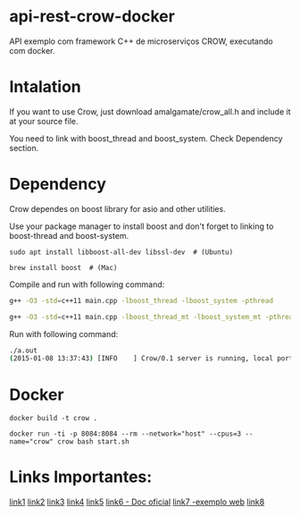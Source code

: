# api-rest-crow-docker
API exemplo com framework C++ de microserviços CROW, executando com docker.

# Intalation
If you want to use Crow, just download amalgamate/crow_all.h and include it at your source file.

You need to link with boost_thread and boost_system. Check Dependency section.

# Dependency
Crow dependes on boost library for asio and other utilities.

Use your package manager to install boost and don't forget to linking to boost-thread and boost-system.

`sudo apt install libboost-all-dev libssl-dev  # (Ubuntu)`

`brew install boost  # (Mac)`

Compile and run with following command:

```sh
g++ -O3 -std=c++11 main.cpp -lboost_thread -lboost_system -pthread

g++ -O3 -std=c++11 main.cpp -lboost_thread_mt -lboost_system_mt -pthread # if linker cannot find boost_system, try this
```

Run with following command:

```sh
./a.out
(2015-01-08 13:37:43) [INFO    ] Crow/0.1 server is running, local port 8080
```


# Docker
```
docker build -t crow .

docker run -ti -p 8084:8084 --rm --network="host" --cpus=3 --name="crow" crow bash start.sh

```

# Links Importantes:

[link1](https://dev.mysql.com/doc/connector-cpp/1.1/en/connector-cpp-examples-prepared-statements.html)
[link2](https://www.codesynthesis.com/products/odb/)
[link3](https://dev.mysql.com/doc/connector-cpp/1.1/en/connector-cpp-tutorials-background.html)
[link4](https://dev.mysql.com/doc/connector-cpp/1.1/en/connector-cpp-examples-complete-example-2.html)
[link5](https://dev.mysql.com/doc/connector-cpp/8.0/en/connector-cpp-apps-make.html)
[link6 - Doc oficial](https://github.com/ipkn/crow)
[link7 -exemplo web](https://github.com/ipkn/crow/wiki/Quickstart)
[link8](https://devhub.io/repos/chansuke-crow)
